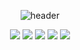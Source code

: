 <div align="center">
  
![header](https://capsule-render.vercel.app/api?type=venom&color=gradient&height=200&text=Hello%Mungio%Github👋&fontcolor=FFFFFF0&animation=twinkling&stroke=000000)

![](http://github-profile-summary-cards.vercel.app/api/cards/stats?username=mun-gio&theme=dark)
![](http://github-profile-summary-cards.vercel.app/api/cards/productive-time?username=mun-gio&theme=dark&utcOffset=8)
![](http://github-profile-summary-cards.vercel.app/api/cards/repos-per-language?username=mun-gio&theme=dark)
![](http://github-profile-summary-cards.vercel.app/api/cards/most-commit-language?username=mun-gio&theme=dark)
![](http://github-profile-summary-cards.vercel.app/api/cards/profile-details?username=mun-gio&theme=dark)
</div>
